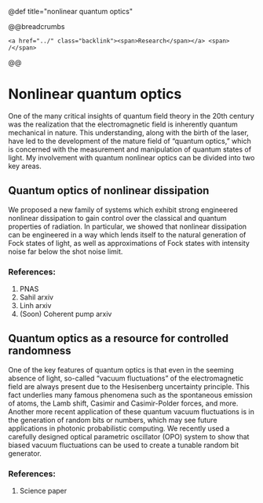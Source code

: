 @def title="nonlinear quantum optics"

@@breadcrumbs
~~~
<a href="../" class="backlink"><span>Research</span></a> <span> /</span>
~~~
@@

# Nonlinear quantum optics
One of the many critical insights of quantum field theory in the 20th century was the realization that the electromagnetic field is inherently quantum mechanical in nature. This understanding, along with the birth of the laser, have led to the development of the mature field of “quantum optics,” which is concerned with the measurement and manipulation of quantum states of light. My involvement with quantum nonlinear optics can be divided into two key areas.

## Quantum optics of nonlinear dissipation
We proposed a new family of systems which exhibit strong engineered nonlinear dissipation to gain control over the classical and quantum properties of radiation. In particular, we showed that nonlinear dissipation can be engineered in a way which lends itself to the natural generation of Fock states of light, as well as approximations of Fock states with intensity noise far below the shot noise limit.

### References:
1. PNAS
2. Sahil arxiv
3. Linh arxiv
4. (Soon) Coherent pump arxiv

## Quantum optics as a resource for controlled randomness
One of the key features of quantum optics is that even in the seeming absence of light, so-called “vacuum fluctuations” of the electromagnetic field are always present due to the Hesisenberg uncertainty principle. This fact underlies many famous phenomena such as the spontaneous emission of atoms, the Lamb shift, Casimir and Casimir-Polder forces, and more. Another more recent application of these quantum vacuum fluctuations is in the generation of random bits or numbers, which may see future applications in photonic probabilistic computing. We recently used a carefully designed optical parametric oscillator (OPO) system to show that biased vacuum fluctuations can be used to create a tunable random bit generator.

### References:
1. Science paper